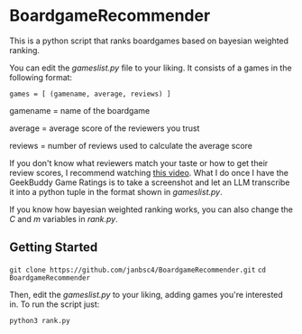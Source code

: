 # BoardgameRecommender

This is a python script that ranks boardgames based on bayesian weighted ranking.

You can edit the *gameslist.py* file to your liking. It consists of a games in the following format:

`games = [
    (gamename, average, reviews)
    ]`

gamename = name of the boardgame

average = average score of the reviewers you trust

reviews = number of reviews used to calculate the average score

If you don't know what reviewers match your taste or how to get their review scores, I recommend watching [this video](https://www.youtube.com/watch?v=QFwa6limKSc). What I do once I have the GeekBuddy Game Ratings is to take a screenshot and let an LLM transcribe it into a python tuple in the format shown in *gameslist.py*.

If you know how bayesian weighted ranking works, you can also change the *C* and *m* variables in *rank.py*.


## Getting Started

`git clone https://github.com/janbsc4/BoardgameRecommender.git`
`cd BoardgameRecommender`

Then, edit the *gameslist.py* to your liking, adding games you're interested in. To run the script just:

`python3 rank.py`
